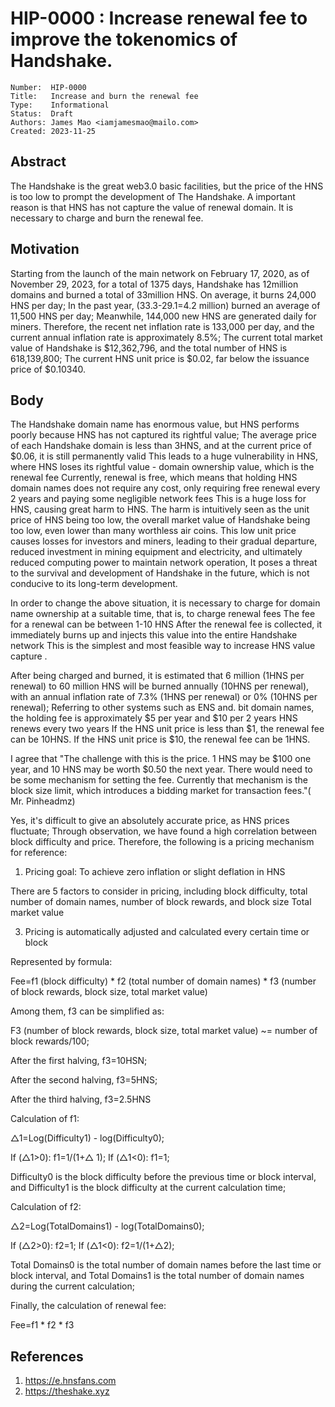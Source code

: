 # HIP-0000 : Increase renewal fee to improve the tokenomics of Handshake.

```
Number:  HIP-0000
Title:   Increase and burn the renewal fee
Type:    Informational
Status:  Draft
Authors: James Mao <iamjamesmao@mailo.com>
Created: 2023-11-25
```

## Abstract

The Handshake is the great web3.0 basic facilities, but the price of the HNS is too low to prompt the development of The Handshake. 
A important reason is that  HNS has not capture the value of renewal domain. It is necessary to charge and burn the renewal fee.

## Motivation

Starting from the launch of the main network on February 17, 2020, as of November 29, 2023, for a total of 1375 days, Handshake has 12million domains and burned a total of 33million HNS. On average, it burns 24,000 HNS per day; In the past year, (33.3-29.1=4.2 million) burned an average of 11,500 HNS per day; Meanwhile, 144,000 new HNS are generated daily for miners. Therefore, the recent net inflation rate is 133,000 per day, and the current annual inflation rate is approximately 8.5%; The current total market value of Handshake is $12,362,796, and the total number of HNS is 618,139,800; The current HNS unit price is $0.02, far below the issuance price of $0.10340. 

## Body

The Handshake domain name has enormous value, but HNS performs poorly because HNS has not captured its rightful value; The average price of each Handshake domain is less than 3HNS, and at the current price of $0.06, it is still permanently valid This leads to a huge vulnerability in HNS, where HNS loses its rightful value - domain ownership value, which is the renewal fee Currently, renewal is free, which means that holding HNS domain names does not require any cost, only requiring free renewal every 2 years and paying some negligible network fees This is a huge loss for HNS, causing great harm to HNS. The harm is intuitively seen as the unit price of HNS being too low, the overall market value of Handshake being too low, even lower than many worthless air coins. This low unit price causes losses for investors and miners, leading to their gradual departure, reduced investment in mining equipment and electricity, and ultimately reduced computing power to maintain network operation, It poses a threat to the survival and development of Handshake in the future, which is not conducive to its long-term development.


In order to change the above situation, it is necessary to charge for domain name ownership at a suitable time, that is, to charge renewal fees The fee for a renewal can be between 1-10 HNS After the renewal fee is collected, it immediately burns up and injects this value into the entire Handshake network This is the simplest and most feasible way to increase HNS value capture . 

After being charged and burned, it is estimated that 6 million (1HNS per renewal) to 60 million HNS will be burned annually (10HNS per renewal), with an annual inflation rate of 7.3% (1HNS per renewal) or 0% (10HNS per renewal); Referring to other systems such as ENS and. bit domain names, the holding fee is approximately $5 per year and $10 per 2 years HNS renews every two years If the HNS unit price is less than $1, the renewal fee can be 10HNS. If the HNS unit price is $10, the renewal fee can be 1HNS.



I agree that "The challenge with this is the price. 1 HNS may be $100 one year, and 10 HNS may be worth $0.50 the next year. There would need to be some mechanism for setting the fee. Currently that mechanism is the block size limit, which introduces a bidding market for transaction fees."( Mr. Pinheadmz)

Yes, it's difficult to give an absolutely accurate price, as HNS prices fluctuate; Through observation, we have found a high correlation between block difficulty and price. Therefore, the following is a pricing mechanism for reference:


1. Pricing goal: To achieve zero inflation or slight deflation in HNS

There are 5 factors to consider in pricing, including block difficulty, total number of domain names, number of block rewards, and block size Total market value

3. Pricing is automatically adjusted and calculated every certain time or block


Represented by formula:

Fee=f1 (block difficulty) * f2 (total number of domain names) * f3 (number of block rewards, block size, total market value)


Among them, f3 can be simplified as:

F3 (number of block rewards, block size, total market value) ~= number of block rewards/100;


After the first halving, f3=10HSN;

After the second halving, f3=5HNS;

After the third halving, f3=2.5HNS


Calculation of f1:

△1=Log(Difficulty1) - log(Difficulty0);

If (△1>0): f1=1/(1+△ 1);
If (△1<0): f1=1;

Difficulty0 is the block difficulty before the previous time or block interval, and Difficulty1 is the block difficulty at the current calculation time;

Calculation of f2:

△2=Log(TotalDomains1) - log(TotalDomains0);

If (△2>0): f2=1;
If (△1<0): f2=1/(1+△2);

Total Domains0 is the total number of domain names before the last time or block interval, and Total Domains1 is the total number of domain names during the current calculation;

Finally, the calculation of renewal fee:

Fee=f1 * f2 * f3



## References

1. https://e.hnsfans.com
2. https://theshake.xyz
